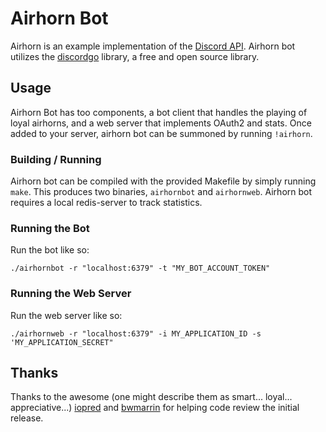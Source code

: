 # Airhorn Bot
Airhorn is an example implementation of the [Discord API](https://discordapp.com/developers/docs/intro"). Airhorn bot utilizes the [discordgo](https://github.com/bwmarrin/discordgo) library, a free and open source library.

## Usage
Airhorn Bot has too components, a bot client that handles the playing of loyal airhorns, and a web server that implements OAuth2 and stats. Once added to your server, airhorn bot can be summoned by running `!airhorn`.

### Building / Running
Airhorn bot can be compiled with the provided Makefile by simply running `make`. This produces two binaries, `airhornbot` and `airhornweb`. Airhorn bot requires a local redis-server to track statistics.

### Running the Bot
Run the bot like so:

```
./airhornbot -r "localhost:6379" -t "MY_BOT_ACCOUNT_TOKEN"
```

### Running the Web Server
Run the web server like so:

```
./airhornweb -r "localhost:6379" -i MY_APPLICATION_ID -s 'MY_APPLICATION_SECRET"
```

## Thanks
Thanks to the awesome (one might describe them as smart... loyal... appreciative...) [iopred](https://github.com/iopred) and [bwmarrin](https://github.com/bwmarrin/discordgo) for helping code review the initial release.
